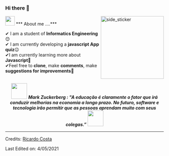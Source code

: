 ### Hi there 👋
<img align="right" width=200px height=200px alt="side_sticker" src="https://media.giphy.com/media/TEnXkcsHrP4YedChhA/giphy.gif" />
<img src="https://media.giphy.com/media/iY8CRBdQXODJSCERIr/giphy.gif" width="30px"> *** About me ....***

✔ I am a student of **Informatics Engineering** 😊 <br>
✔ I am currently developing a **javascript App quiz**😉<br>
✔I am currently learning more about **Javascript**🥰<br>
✔Feel free to **clone**, make **comments**, make **suggestions for improvements**🥰<br><br>
<p align="center">
 <img src="https://media.giphy.com/media/gH3LO09IOiZIqePwv9/giphy.gif" width="50" /> <b><i align="center">Mark Zuckerberg : "A educação é claramente o fator que irá conduzir melhorias na economia a longo prazo. No futuro, software e tecnologia irão permitir que as pessoas aprendam muito com seus colegas.”</i></b> <img src="https://media.giphy.com/media/qjqUcgIyRjsl2/giphy.gif" width="50" />
</p>

-----
Credits: [Ricardo Costa](https://github.com/Ricardo-Robot)

Last Edited on: 4/05/2021

<!--
**Ricardo-Robot/Ricardo-Robot** is a ✨ _special_ ✨ repository because its `README.md` (this file) appears on your GitHub profile.

Here are some ideas to get you started:

- 🔭 I’m currently working on ...
- 🌱 I’m currently learning ...
- 👯 I’m looking to collaborate on ...
- 🤔 I’m looking for help with ...
- 💬 Ask me about ...
- 📫 How to reach me: ...
- 😄 Pronouns: ...
- ⚡ Fun fact: ...
-->

